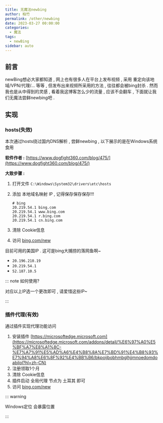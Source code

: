 ```yaml
---
title: 无魔法newbing
author: 柏竹
permalink: /other/newbing
date: 2023-03-27 00:00:00
categories: 
  - 魔法
tags: 
  - newBing
sidebar: auto
---
```


## 前言

newBing想必大家都知道 , 网上也有很多人在平台上发布视频 , 采用 重定向该地域/VPN/代理/... 等等 , 但发布出来视频所采用的方法 , 往往都会被bing封杀 . 然而我也是从中得到的灵感 , 看着我这博客怎么少的流量 , 应该不会翻车 , 下面就让我们无魔法尝鲜newbing吧 . 

## 实现

### hosts(失效)

本次通过hosts绕过国内DNS解析 , 尝鲜newbing  , 以下展示的是在Windows系统食用

**软件作者 :** [https://www.dogfight360.com/blog/475/](https://www.dogfight360.com/blog/475/) 

**大致步骤 :** 

1. 打开文件 `C:\Windows\System32\drivers\etc\hosts`

2. 添加 本地域名映射 IP , 记得保存保存保存!!!
   ```text
   # bing
   20.219.54.1 bing.com
   20.219.54.1 www.bing.com
   20.219.54.1 r.bing.com
   20.219.54.1 cn.bing.com
   ```

3. 清除 Cookie信息

4. 访问 [bing.com/new](https://bing.com/new) 

目前可用的美国IP . 这可是bing大捕捞的落网鱼啊~

- `20.196.210.19`
- `20.219.54.1`
- `52.187.10.5`

::: note 如何使用?

对应以上IP选一个更改即可 , 请爱惜这些IP~

:::

### 插件代理(有效)

通过插件实现代理功能访问

1. 安装插件 [https://microsoftedge.microsoft.com](https://microsoftedge.microsoft.com/addons/detail/%E6%97%A0%E5%BF%A7%E8%A1%8C-%E7%A7%91%E5%AD%A6%E4%B8%8A%E7%BD%91%E4%B8%93%E7%94%A8%E6%8F%92%E4%BB%B6/bkpoijbobhmbglhjjmnoedomdoabilol?hl=zh-CN) 
2. 注册领取1个月
3. 清除 Cookie信息
4. 插件启动 全局代理 节点为 土耳其 即可
5. 访问 [bing.com/new](https://bing.com/new) 

::: warning

Windows定位 会暴露位置

:::
